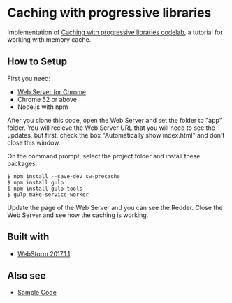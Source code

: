# Caching with progressive libraries

Implementation of [Caching with progressive libraries codelab](https://codelabs.developers.google.com/codelabs/using-caching/index.html), a tutorial for working with memory cache.

## How to Setup

First you need:

* [Web Server for Chrome](https://chrome.google.com/webstore/detail/web-server-for-chrome/ofhbbkphhbklhfoeikjpcbhemlocgigb)
* Chrome 52 or above
* Node.js with npm

After you clone this code, open the Web Server and set the folder to "app" folder. You will recieve the Web Server URL that you will need to see the updates, but first, check the box "Automatically show index.html" and don't close this window.

On the command prompt, select the project folder and install these packages:
```
$ npm install --save-dev sw-precache
$ npm install gulp
$ npm install gulp-tools
$ gulp make-service-worker
```
Update the page of the Web Server and you can see the Redder. Close the Web Server and see how the caching is working.

## Built with

* [WebStorm 2017.1.1](https://www.jetbrains.com/webstorm/)

## Also see

* [Sample Code](https://github.com/jpmedley/caching-with-libraries/archive/master.zip)